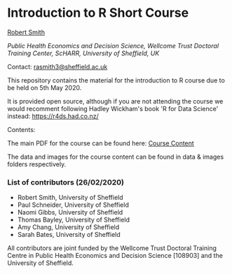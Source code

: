 # Introduction to R Short Course

[Robert Smith](https://www.linkedin.com/in/robert-smith-53b28438)

*Public Health Economics and Decision Science, Wellcome Trust Doctoral Training Center, ScHARR, University of Sheffield, UK*

Contact:   rasmith3@sheffield.ac.uk

This repository contains the material for the introduction to R course due to be held on 5th May 2020.

It is provided open source, although if you are not attending the course we would recomment following Hadley Wickham's book 'R for Data Science' instead: https://r4ds.had.co.nz/

Contents:

The main PDF for the course can be found here: [Course Content](https://github.com/RobertASmith/Intro_to_R/.pdf)

The data and images for the course content can be found in data & images folders respectively.

### List of contributors (26/02/2020)
- Robert Smith, University of Sheffield
- Paul Schneider, University of Sheffield
- Naomi Gibbs, University of Sheffield
- Thomas Bayley, University of Sheffield
- Amy Chang, University of Sheffield
- Sarah Bates, University of Sheffield

All contributors are joint funded by the Wellcome Trust Doctoral Training Centre in Public Health Economics and Decision Science [108903] and the University of Sheffield.
